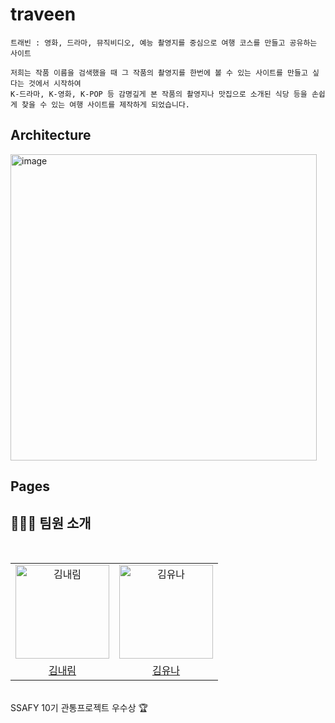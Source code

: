 # traveen
```
트래빈 : 영화, 드라마, 뮤직비디오, 예능 촬영지를 중심으로 여행 코스를 만들고 공유하는 사이트

저희는 작품 이름을 검색했을 때 그 작품의 촬영지를 한번에 볼 수 있는 사이트를 만들고 싶다는 것에서 시작하여
K-드라마, K-영화, K-POP 등 감명깊게 본 작품의 촬영지나 맛집으로 소개된 식당 등을 손쉽게 찾을 수 있는 여행 사이트를 제작하게 되었습니다.
```
  


## Architecture
<img width="490" alt="image" src="https://github.com/naerim/traveen/assets/61643122/bd90e1fa-29c9-4f44-9a86-a9fab23baad7">

## Pages

## 👩🏻‍💻&nbsp;팀원 소개
<div>
<br />
<table>
  <tr>
    <td align="center">
      <img src="https://avatars.githubusercontent.com/naerim" width="150px;"  alt="김내림"/>
    </td>
    <td align="center">
      <img src="https://avatars.githubusercontent.com/kn9012" width="150px;" alt="김유나"/>
    </td>
  </tr>
  <tr>    
    <td align="center">
      <a href="https://github.com/naerim">
        <div>김내림</div>
      </a>
    </td>
    <td align="center">
      <a href="https://github.com/kn9012">
        <div>김유나</div>
      </a>
    </td>
  </tr>
</table>
<br />
SSAFY 10기 관통프로젝트 우수상 🏆
</div>
